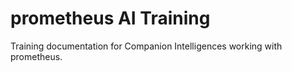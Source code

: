 # prometheus AI Training

Training documentation for Companion Intelligences working with prometheus.
